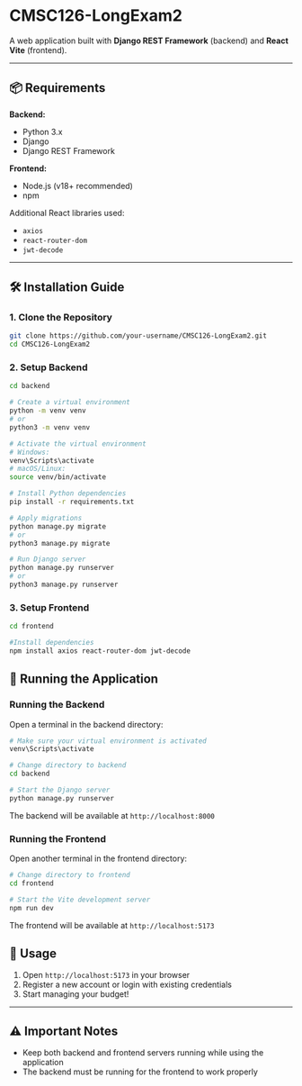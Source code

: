 # CMSC126-LongExam2

A web application built with **Django REST Framework** (backend) and **React Vite** (frontend).

---

## 📦 Requirements

**Backend:**
- Python 3.x
- Django
- Django REST Framework

**Frontend:**
- Node.js (v18+ recommended)
- npm

Additional React libraries used:
- `axios`
- `react-router-dom`
- `jwt-decode`

---

## 🛠 Installation Guide

### 1. Clone the Repository

```bash
git clone https://github.com/your-username/CMSC126-LongExam2.git
cd CMSC126-LongExam2
```

### 2. Setup Backend

```bash
cd backend

# Create a virtual environment
python -m venv venv
# or
python3 -m venv venv

# Activate the virtual environment
# Windows:
venv\Scripts\activate
# macOS/Linux:
source venv/bin/activate

# Install Python dependencies
pip install -r requirements.txt

# Apply migrations
python manage.py migrate
# or
python3 manage.py migrate

# Run Django server
python manage.py runserver
# or
python3 manage.py runserver
```

### 3. Setup Frontend

```bash
cd frontend

#Install dependencies
npm install axios react-router-dom jwt-decode
```

## 🚀 Running the Application

### Running the Backend
Open a terminal in the backend directory:
```bash
# Make sure your virtual environment is activated
venv\Scripts\activate

# Change directory to backend
cd backend

# Start the Django server
python manage.py runserver
```
The backend will be available at `http://localhost:8000`

### Running the Frontend
Open another terminal in the frontend directory:

```bash
# Change directory to frontend
cd frontend

# Start the Vite development server
npm run dev
```
The frontend will be available at `http://localhost:5173`

## 📝 Usage
1. Open `http://localhost:5173` in your browser
2. Register a new account or login with existing credentials
3. Start managing your budget!

---

## ⚠️ Important Notes
- Keep both backend and frontend servers running while using the application
- The backend must be running for the frontend to work properly